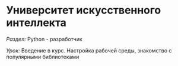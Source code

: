 # Университет искусственного интеллекта
*Раздел:* Python - разработчик

*Урок:* Введение в курс. Настройка рабочей среды, знакомство с популярными библиотеками
